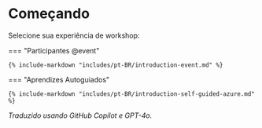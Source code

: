 # Começando

Selecione sua experiência de workshop:

=== "Participantes @event"

    {% include-markdown "includes/pt-BR/introduction-event.md" %}

=== "Aprendizes Autoguiados"

    {% include-markdown "includes/pt-BR/introduction-self-guided-azure.md" %}

*Traduzido usando GitHub Copilot e GPT-4o.*
